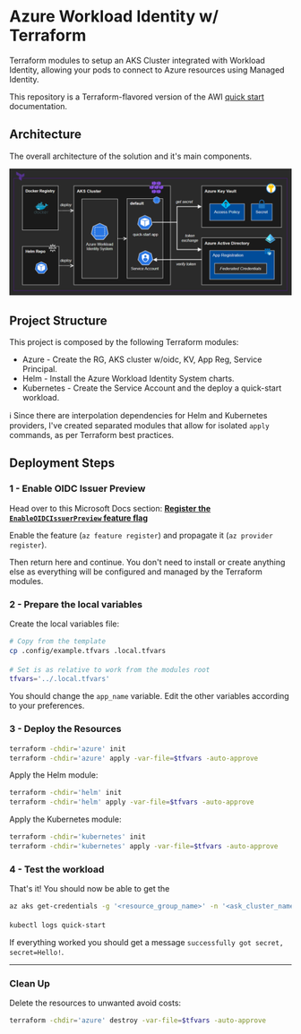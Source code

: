 # Azure Workload Identity w/ Terraform

Terraform modules to setup an AKS Cluster integrated with Workload Identity, allowing your pods to connect to Azure resources using Managed Identity.

This repository is a Terraform-flavored version of the AWI [quick start](https://azure.github.io/azure-workload-identity/docs/quick-start.html) documentation.

## Architecture

The overall architecture of the solution and it's main components.

<img src=".docs/solution.png" width=800>

## Project Structure

This project is composed by the following Terraform modules:

- Azure - Create the RG, AKS cluster w/oidc, KV, App Reg, Service Principal.
- Helm - Install the Azure Workload Identity System charts.
- Kubernetes - Create the Service Account and the deploy a quick-start workload.

ℹ️ Since there are interpolation dependencies for Helm and Kubernetes providers, I've created separated modules that allow for isolated `apply` commands, as per Terraform best practices.

## Deployment Steps

### 1 - Enable OIDC Issuer Preview

Head over to this Microsoft Docs section: **[Register the `EnableOIDCIssuerPreview` feature flag](https://docs.microsoft.com/en-us/azure/aks/cluster-configuration#register-the-enableoidcissuerpreview-feature-flag)**

Enable the feature (`az feature register`) and propagate it (`az provider register`).

Then return here and continue. You don't need to install or create anything else as everything will be configured and managed by the Terraform modules.

### 2 - Prepare the local variables

Create the local variables file:

```sh
# Copy from the template
cp .config/example.tfvars .local.tfvars

# Set is as relative to work from the modules root
tfvars='../.local.tfvars'
```

You should change the `app_name` variable. Edit the other variables according to your preferences.


### 3 - Deploy the Resources

```bash
terraform -chdir='azure' init
terraform -chdir='azure' apply -var-file=$tfvars -auto-approve
```

Apply the Helm module:

```bash
terraform -chdir='helm' init
terraform -chdir='helm' apply -var-file=$tfvars -auto-approve
```

Apply the Kubernetes module:

```bash
terraform -chdir='kubernetes' init
terraform -chdir='kubernetes' apply -var-file=$tfvars -auto-approve
```

### 4 - Test the workload

That's it! You should now be able to get the

```bash
az aks get-credentials -g '<resource_group_name>' -n '<ask_cluster_name>'

kubectl logs quick-start
```

If everything worked you should get a message `successfully got secret, secret=Hello!`.

---

### Clean Up

Delete the resources to unwanted avoid costs:

```bash
terraform -chdir='azure' destroy -var-file=$tfvars -auto-approve
```
